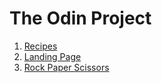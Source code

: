 # The Odin Project

1. [Recipes](https://mrpuppeteer.github.io/the-odin-project/odin-recipes)
2. [Landing Page](https://mrpuppeteer.github.io/the-odin-project/landing-page)
3. [Rock Paper Scissors](https://mrpuppeteer.github.io/the-odin-project/rock-paper-scissors)
